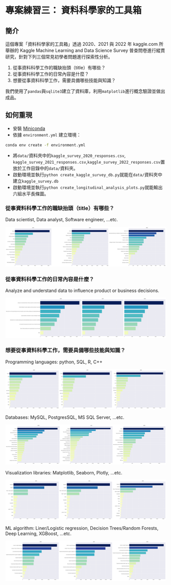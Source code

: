 # 專案練習三： 資料科學家的工具箱

## 簡介

這個專案「資料科學家的工具箱」透過 2020、2021 與 2022 年 kaggle.com 所舉辦的 Kaggle Machine Learning and Data Science Survey 普查問卷進行縱貫研究，針對下列三個常見初學者問題進行探索性分析。

1. 從事資料科學工作的職缺抬頭（title）有哪些？
2. 從事資料科學工作的日常內容是什麼？
3. 想要從事資料科學工作，需要具備哪些技能與知識？

我們使用了`pandas`與`sqlite3`建立了資料庫，利用`matplotlib`進行概念驗證並做出成品。

## 如何重現 

- 安裝 [Miniconda](https://docs.anaconda.com/miniconda/)
- 依據 `environment.yml` 建立環境：
  
```bash
conda env create -f environment.yml
```

- 將`data/`資料夾中的`kaggle_survey_2020_responses.csv`, `kaggle_survey_2021_responses.csv`,`kaggle_survey_2022_responses.csv`置放於工作目錄中的`data/`資料夾。
- 啟動環境並執行`python create_kaggle_survey_db.py`就能在`data/`資料夾中建立`kaggle_survey.db`
- 啟動環境並執行`python create_longitudinal_analysis_plots.py`就能輸出六組水平長條圖。

### 從事資料科學工作的職缺抬頭（title）有哪些？

Data scientist, Data analyst, Software engineer, ...etc.

![](plot1_data_science_job_titles.png)

### 從事資料科學工作的日常內容是什麼？

Analyze and understand data to influence product or business decisions.

![](plot2_data_science_job_tasks.png)

### 想要從事資料科學工作，需要具備哪些技能與知識？

Programming languages: python, SQL, R, C++

![](plot3_data_science_job_programming_languages.png)

Databases: MySQL, PostgresSQL, MS SQL Server, ...etc.

![](plot4_data_science_job_databasees.png)

Visualization libraries: Matplotlib, Seaborn, Plotly, ...etc.

![](plot5_data_science_job_visualizations.png)

ML algorithm: Liner/Logistic regression, Decision Trees/Random Forests, Deep Learning, XGBoost, ...etc.

![](plot6_data_science_job_machine_learnings.png)
